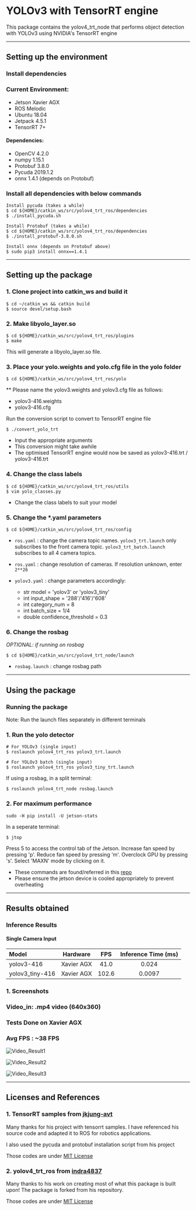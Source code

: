 # YOLOv3 with TensorRT engine

This package contains the yolov4_trt_node that performs object detection with YOLOv3 using NVIDIA's TensorRT engine


<!--![Video_Result2](docs/results.gif)-->

---
## Setting up the environment

### Install dependencies

### Current Environment:

- Jetson Xavier AGX
- ROS Melodic
- Ubuntu 18.04
- Jetpack 4.5.1
- TensorRT 7+

#### Dependencies:

- OpenCV 4.2.0
- numpy 1.15.1
- Protobuf 3.8.0
- Pycuda 2019.1.2
- onnx 1.4.1 (depends on Protobuf)

### Install all dependencies with below commands

```
Install pycuda (takes a while)
$ cd ${HOME}/catkin_ws/src/yolov4_trt_ros/dependencies
$ ./install_pycuda.sh

Install Protobuf (takes a while)
$ cd ${HOME}/catkin_ws/src/yolov4_trt_ros/dependencies
$ ./install_protobuf-3.8.0.sh

Install onnx (depends on Protobuf above)
$ sudo pip3 install onnx==1.4.1
```

---
## Setting up the package

### 1. Clone project into catkin_ws and build it

``` 
$ cd ~/catkin_ws && catkin build 
$ source devel/setup.bash
```

### 2. Make libyolo_layer.so

```
$ cd ${HOME}/catkin_ws/src/yolov4_trt_ros/plugins
$ make
```

This will generate a libyolo_layer.so file.

### 3. Place your yolo.weights and yolo.cfg file in the yolo folder

```
$ cd ${HOME}/catkin_ws/src/yolov4_trt_ros/yolo
```
** Please name the yolov3.weights and yolov3.cfg file as follows:
- yolov3-416.weights
- yolov3-416.cfg

Run the conversion script to convert to TensorRT engine file

```
$ ./convert_yolo_trt
```

- Input the appropriate arguments
- This conversion might take awhile
- The optimised TensorRT engine would now be saved as yolov3-416.trt / yolov3-416.trt

### 4. Change the class labels

```
$ cd ${HOME}/catkin_ws/src/yolov4_trt_ros/utils
$ vim yolo_classes.py
```

- Change the class labels to suit your model

### 5. Change the *.yaml parameters

```
$ cd ${HOME}/catkin_ws/src/yolov4_trt_ros/config
```

- `ros.yaml` : change the camera topic names. `yolov3_trt.launch` only subscribes to the front camera topic. `yolov3_trt_batch.launch` subscribes to all 4 camera topics.
- `ros.yaml` : change resolution of cameras. If resolution unknown, enter `2**26`

- `yolov3.yaml` : change parameters accordingly:
   - str model = 'yolov3' or 'yolov3_tiny' 
   - int input_shape = '288'/'416'/'608'
   - int category_num = 8
   - int batch_size = 1/4
   - double confidence_threshold = 0.3

### 6. Change the rosbag 
<em>OPTIONAL: if running on rosbag</em>

```
$ cd ${HOME}/catkin_ws/src/yolov4_trt_node/launch
```
- `rosbag.launch` : change rosbag path
---
## Using the package

### Running the package

Note: Run the launch files separately in different terminals

### 1. Run the yolo detector
```
# For YOLOv3 (single input)
$ roslaunch yolov4_trt_ros yolov3_trt.launch

# For YOLOv3 batch (single input)
$ roslaunch yolov4_trt_ros yolov3_tiny_trt.launch

```
If using a rosbag, in a split terminal:
```
$ roslaunch yolov4_trt_node rosbag.launch
```


### 2. For maximum performance
```
sudo -H pip install -U jetson-stats
```
In a seperate terminal: 
```
$ jtop
```
Press 5 to access the control tab of the Jetson.
Increase fan speed by pressing 'p'. Reduce fan speed by pressing 'm'.
Overclock GPU by pressing 's'.
Select 'MAXN' mode by clicking on it. 


* These commands are found/referred in this [repo](https://github.com/rbonghi/jetson_stats/wiki/jtop)
* Please ensure the jetson device is cooled appropriately to prevent overheating



---
## Results obtained

### Inference Results
#### Single Camera Input

   | Model    | Hardware |    FPS    |  Inference Time (ms)  | 
   |:---------|:--:|:---------:|:----------------:|
   | yolov3-416| Xavier AGX | 41.0 | 0.024 |
   | yolov3_tiny-416| Xavier AGX | 102.6 | 0.0097 |


### 1. Screenshots 

### Video_in: .mp4 video (640x360)
### Tests Done on Xavier AGX
### Avg FPS : ~38 FPS

![Video_Result1](docs/yolov4_custom_1.png)

![Video_Result2](docs/yolov4_custom_2.png)

![Video_Result3](docs/yolov4_custom_3.png)

---
## Licenses and References

### 1. TensorRT samples from [jkjung-avt](https://github.com/jkjung-avt/) 

Many thanks for his project with tensorrt samples. I have referenced his source code and adapted it to ROS for robotics applications.

I also used the pycuda and protobuf installation script from his project

Those codes are under [MIT License](https://github.com/jkjung-avt/tensorrt_demos/blob/master/LICENSE)

### 2. yolov4_trt_ros from [indra4837](https://github.com/indra4837/yolov4_trt_ros)

Many thanks to his work on creating most of what this package is built upon! The package is forked from his repository.

Those codes are under [MIT License](https://github.com/indra4837/yolov4_trt_ros/blob/master/LICENSE)
